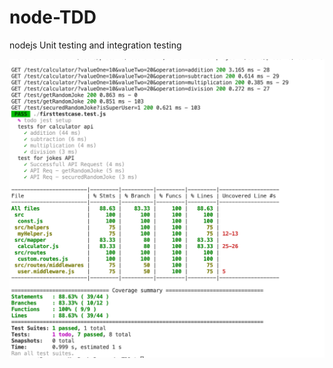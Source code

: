 # node-TDD
nodejs Unit testing and integration testing

![alt Test Report](https://github.com/prasanna271/node-TDD/blob/CHAPTER-2/report/report.png?raw=true)
